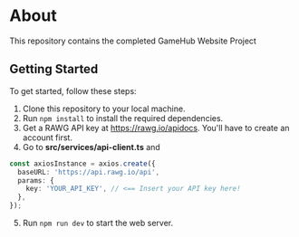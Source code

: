 # About

This repository contains the completed GameHub Website Project

## Getting Started

To get started, follow these steps:

1. Clone this repository to your local machine.
2. Run `npm install` to install the required dependencies.
3. Get a RAWG API key at https://rawg.io/apidocs. You'll have to create an account first.
4. Go to **src/services/api-client.ts** and 
```ts
const axiosInstance = axios.create({
  baseURL: 'https://api.rawg.io/api',
  params: {
    key: 'YOUR_API_KEY', // <== Insert your API key here!
  },
});
```
5. Run `npm run dev` to start the web server.
